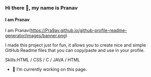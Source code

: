 ### Hi there 👋, my name is Pranav
#### I am Pranav
I am Pranav(https://Pra9av.github.io/github-profile-readme-generator/images/banner.png)

I made this project just for fun, it allows you to create nice and simple GitHub Readme files that you can copy/paste and use in your profile.

Skills:HTML / CSS / C / JAVA / HTML

- 🔭 I’m currently working on this page. 
